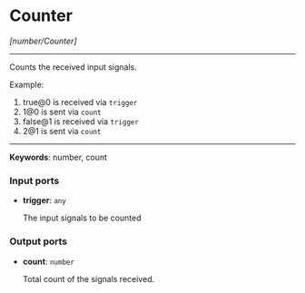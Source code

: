 # Counter

_[number/Counter]_

---

Counts the received input signals.  
  
Example:  
  
1. true@0 is received via `trigger`  
2. 1@0 is sent via `count`  
3. false@1 is received via `trigger`  
4. 2@1 is sent via `count`  

---

__Keywords__: number, count

### Input ports

* __trigger__: ` any `

    The input signals to be counted  

### Output ports

* __count__: ` number `

    Total count of the signals received.  

